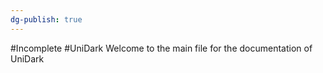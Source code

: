 ```yaml
---
dg-publish: true
---
```

#Incomplete #UniDark 
Welcome to the main file for the documentation of UniDark